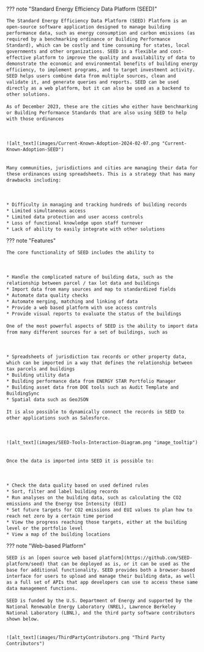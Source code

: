 ??? note "Standard Energy Efficiency Data Platform (SEED)"

    The Standard Energy Efficiency Data Platform (SEED) Platform is an open-source software application designed to manage building performance data, such as energy consumption and carbon emissions (as required by a benchmarking ordinance or Building Performance Standard), which can be costly and time consuming for states, local governments and other organizations. SEED is a flexible and cost-effective platform to improve the quality and availability of data to demonstrate the economic and environmental benefits of building energy efficiency, to implement programs, and to target investment activity. SEED helps users combine data from multiple sources, clean and validate it, and generate queries and reports. SEED can be used directly as a web platform, but it can also be used as a backend to other solutions. 

    As of December 2023, these are the cities who either have benchmarking or Building Performance Standards that are also using SEED to help with those ordinances



    ![alt_text](images/Current-Known-Adoption-2024-02-07.png "Current-Known-Adoption-SEED")


    Many communities, jurisdictions and cities are managing their data for these ordinances using spreadsheets. This is a strategy that has many drawbacks including:



    * Difficulty in managing and tracking hundreds of building records
    * Limited simultaneous access
    * Limited data protection and user access controls
    * Loss of functional knowledge upon staff turnover
    * Lack of ability to easily integrate with other solutions

??? note "Features"

    The core functionality of SEED includes the ability to



    * Handle the complicated nature of building data, such as the relationship between parcel / tax lot data and buildings
    * Import data from many sources and map to standardized fields
    * Automate data quality checks
    * Automate merging, matching and linking of data
    * Provide a web based platform with use access controls
    * Provide visual reports to evaluate the status of the buildings

    One of the most powerful aspects of SEED is the ability to import data from many different sources for a set of buildings, such as 



    * Spreadsheets of jurisdiction tax records or other property data, which can be imported in a way that defines the relationship between tax parcels and buildings
    * Building utility data 
    * Building performance data from ENERGY STAR Portfolio Manager
    * Building asset data from DOE tools such as Audit Template and BuildingSync
    * Spatial data such as GeoJSON

    It is also possible to dynamically connect the records in SEED to other applications such as Salesforce.



    ![alt_text](images/SEED-Tools-Interaction-Diagram.png "image_tooltip")


    Once the data is imported into SEED it is possible to:



    * Check the data quality based on used defined rules
    * Sort, filter and label building records
    * Run analyses on the building data, such as calculating the CO2 emissions and the Energy Use Intensity (EUI)
    * Set future targets for CO2 emissions and EUI values to plan how to reach net zero by a certain time period
    * View the progress reaching those targets, either at the building level or the portfolio level
    * View a map of the building locations


??? note "Web-based Platform"

    SEED is an [open source web based platform](https://github.com/SEED-platform/seed) that can be deployed as is, or it can be used as the base for additional functionality. SEED provides both a browser-based interface for users to upload and manage their building data, as well as a full set of APIs that app developers can use to access these same data management functions. 

    SEED is funded by the U.S. Department of Energy and supported by the National Renewable Energy Laboratory (NREL), Lawrence Berkeley National Laboratory (LBNL), and the third party software contributors shown below.


    ![alt_text](images/ThirdPartyContributors.png "Third Party Contributors")